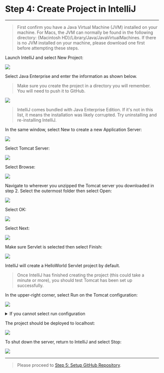 # Step 4: Create Project in IntelliJ

---

> First confirm you have a Java Virtual Machine (JVM) installed on your machine. For Macs, the JVM can normally be found 
in the following directory: {Macintosh HD}/Library/Java/JavaVirtualMachines. If there is no JVM installed on your 
machine, please download one first before attempting these steps.

Launch IntelliJ and select New Project:

![](resources/4_create_project_1.png)

Select Java Enterprise and enter the information as shown below.

> Make sure you create the project in a directory you will remember. You will need to push it to GitHub.

![](resources/4_create_project_2.png)

> IntelliJ comes bundled with Java Enterprise Edition. If it's not in this list, it means the installation was likely 
corrupted. Try uninstalling and re-installing IntelliJ.

In the same window, select New to create a new Application Server:

![](resources/4_create_project_3.png)

Select Tomcat Server:

![](resources/4_create_project_4.png)

Select Browse:

![](resources/4_create_project_5.png)

Navigate to wherever you unzipped the Tomcat server you downloaded in step 2. Select the outermost folder then select 
Open:

![](resources/4_create_project_6.png)

Select OK:

![](resources/4_create_project_7.png)

Select Next:

![](resources/4_create_project_8.png)

Make sure Servlet is selected then select Finish:

![](resources/4_create_project_9.png)

IntelliJ will create a HelloWorld Servlet project by default.

> Once IntelliJ has finished creating the project (this could take a minute or more), you should test Tomcat has 
been set up successfully.

In the upper-right corner, select Run on the Tomcat configuration:

![](resources/4_create_project_10.png)

<details>
<summary>If you cannot select run configuration</summary>

Select Add Configuration:

![](resources/6_github_clone_4.png)

Add a new TomCat local configuration:

![](resources/6_github_clone_5.png)

Select Configure (Application Server may or may not already be populated - ignore it):

![](resources/6_github_clone_6.png)

Select the Open icon:

![](resources/6_github_clone_7.png)

Select the folder where you unzipped the TomCat directory in [Step 2: Download Tomcat](2_tomcat_download.md):

![](resources/6_github_clone_8.png)

Select OK:
![](resources/6_github_clone_9.png)

Select Deployment:

![](resources/6_github_clone_10.png)

Select the Add icon:

![](resources/6_github_clone_11.png)

Select Artifact:

![](resources/6_github_clone_12.png)

Select demo:war exploded:

![](resources/6_github_clone_13.png)
> *A Web application can be deployed to the TomCat server as an exploded directory where files and folders are presented
in the file system as separate items. A WAR file is a Web Archive file. An exploded WAR file means the structure is the
exact same as an archive file but not zipped into an archive form.*

Select Apply then OK:

![](resources/6_github_clone_14.png)

</details>

The project should be deployed to localhost:

![](resources/4_create_project_11.png)

To shut down the server, return to IntelliJ and select Stop:

![](resources/4_create_project_12.png)

---

> Please proceed to [Step 5: Setup GitHub Repository](5_github_setup.md).
